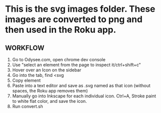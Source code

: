 # This is the svg images folder. These images are converted to png and then used in the Roku app.
## WORKFLOW
1. Go to Odysee.com, open chrome dev console
2. Use "select an element from the page to inspect it/ctrl+shift+c"
3. Hover over an Icon on the sidebar
4. Go into the tab, find <svg
5. Copy element
6. Paste into a text editor and save as .svg named as that icon (without spaces, the Roku app removes them)
7. Manually go into Inkscape for each individual icon. Ctrl+A, Stroke paint to white flat color, and save the icon.
8. Run convert.sh